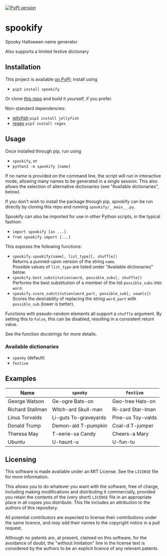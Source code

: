 [![PyPI version](https://badge.fury.io/py/spookify.svg)](https://badge.fury.io/py/spookify)

# spookify
Spooky Halloween name generator

Also supports a limited festive dictionary

## Installation
This project is available [on PyPI](https://pypi.org/project/spookify/);
install using
* `pip3 install spookify`

Or clone [this repo](https://github.com/georgewatson/spookify) and build it
yourself, if you prefer.

Non-standard dependencies:
* [jellyfish](https://github.com/jamesturk/jellyfish)
  `pip3 install jellyfish`
* [regex](https://bitbucket.org/mrabarnett/mrab-regex)
  `pip3 install regex`

## Usage
Once installed through pip, run using
* `spookify`, or
* `python3 -m spookify [name]`

If no name is provided on the command line, the script will run in interactive
mode, allowing many names to be generated in a single session.
This also allows the selection of alternative dictionaries (see "Available
dictionaries", below).

If you don't wish to install the package through pip, spookify can be run
directly by cloning this repo and running `spookify/__main__.py`.

Spookify can also be imported for use in other Python scripts, in the typical
fashion:
* `import spookify [as ...]`
* `from spookify import [...]`

This exposes the following functions:
* `spookify.spookify(name[, list_type][, shuffle])`  
  Returns a punned-upon version of the string `name`.  
  Possible values of `list_type` are listed under "Available dictionaries"
  below.
* `spookify.best_substitution(word, possible_subs[, shuffle])`  
  Performs the best substitution of a member of the list `possible_subs` into
  `word`.
* `spookify.score_substitution(word_part, possible_sub[, vowels])`  
  Scores the desirability of replacing the string `word_part` with
  `possible_sub` (lower is better).

Functions with pseudo-random elements all support a `shuffle` argument.
By setting this to `False`, this can be disabled, resulting in a consistent
return value.

See the function docstrings for more details.

### Available dictionaries
* `spooky` (default)
* `festive`

## Examples

| Name             | `spooky`              | `festive`         |
|------------------|-----------------------|-------------------|
| George Watson    | Ge-ogre Bats-on       | Geo-tree Hats-on  |
| Richard Stallman | Witch-ard Skull-man   | Ri-card Star-lman |
| Linus Torvalds   | Li-guts To-graveyards | Pine-us Toy-valds |
| Donald Trump     | Demon-ald T-pumpkin   | Coal-d T-jumper   |
| Theresa May      | T-eerie-sa Candy      | Cheers-a Mary     |
| Ubuntu           | U-haunt-u             | U-fun-tu          |

## Licensing
This software is made available under an MIT License.
See the `LICENSE` file for more information.

This allows you to do whatever you want with the software,
free of charge,
including making modifications and distributing it commercially,
provided you retain the contents of the (very short) `LICENSE` file
in an appropriate place in all copies you distribute.
This file includes an attribution to the authors of this repository.

All potential contributors are expected to license their contributions under
the same licence,
and *may* add their names to the copyright notice in a pull request.

Although no patents are, at present, claimed on this software,
for the avoidance of doubt,
the "without limitation" line in the license text is considered by the authors
to be an explicit licence of any relevant patents.
